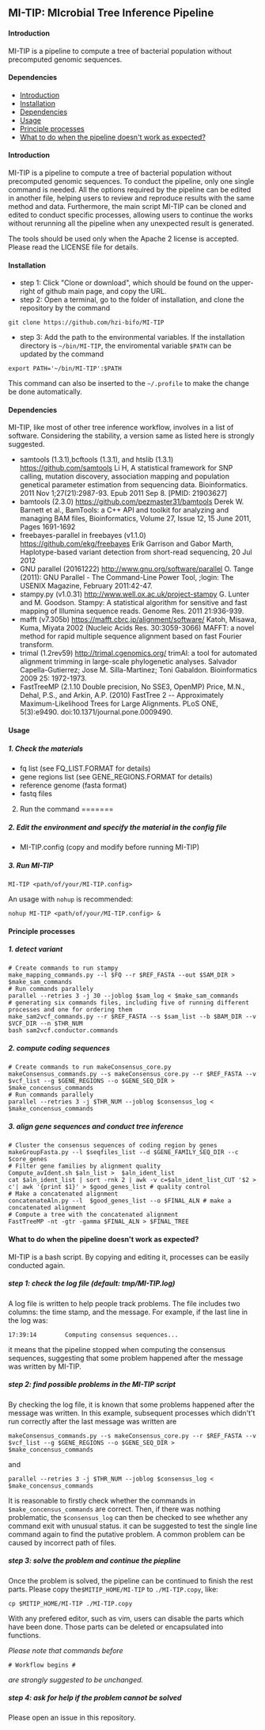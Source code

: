 ## MI-TIP: MIcrobial Tree Inference Pipeline
#### Introduction
MI-TIP is a pipeline to compute a tree of bacterial population without precomputed genomic sequences.
#### Dependencies
- <a href="#introduction">Introduction</a>
- <a href="#installation">Installation</a>
- <a href="#dependencies">Dependencies</a>
- <a href="#usage">Usage</a>
- <a href="#processes">Principle processes</a>
- <a href="#troubleshooting">What to do when the pipeline doesn't work as expected?</a>
#### Introduction<a name="introduction"></a>
MI-TIP is a pipeline to compute a tree of bacterial population without precomputed genomic sequences. To conduct the pipeline, only one single command is needed. All the options required by the pipeline can be edited in another file, helping users to review and reproduce results with the same method and data. Furthermore, the main script MI-TIP can be cloned and edited to conduct specific processes, allowing users to continue the works without rerunning all the pipeline when any unexpected result is generated. 

The tools should be used only when the Apache 2 license is accepted. Please read the LICENSE file for details. 
#### Installation<a name="installation"></a>
- step 1: Click "Clone or download", which should be found on the upper-right of github main page, and copy the URL.
- step 2: Open a terminal, go to the folder of installation, and clone the repository by the command
```
git clone https://github.com/hzi-bifo/MI-TIP
```
- step 3: Add the path to the environmental variables. If the installation directory is ```~/bin/MI-TIP```, the enviromental variable ```$PATH``` can be updated by the command
```
export PATH='~/bin/MI-TIP':$PATH
```
This command can also be inserted to the ```~/.profile``` to make the change be done automatically. 
#### Dependencies<a name="dependencies"></a>
MI-TIP, like most of other tree inference workflow, involves in a list of software. Considering the stability, a version same as listed here is strongly suggested. 
- samtools (1.3.1),bcftools (1.3.1), and htslib (1.3.1) https://github.com/samtools
Li H, A statistical framework for SNP calling, mutation discovery, association mapping and population genetical parameter estimation from sequencing data. Bioinformatics. 2011 Nov 1;27(21):2987-93. Epub 2011 Sep 8. [PMID: 21903627]
- bamtools (2.3.0) https://github.com/pezmaster31/bamtools
Derek W. Barnett et al., BamTools: a C++ API and toolkit for analyzing and managing BAM files, Bioinformatics, Volume 27, Issue 12, 15 June 2011, Pages 1691-1692
- freebayes-parallel in freebayes (v1.1.0) https://github.com/ekg/freebayes
Erik Garrison and Gabor Marth, Haplotype-based variant detection from short-read sequencing, 20 Jul 2012
- GNU parallel (20161222) http://www.gnu.org/software/parallel
O. Tange (2011): GNU Parallel - The Command-Line Power Tool,
    ;login: The USENIX Magazine, February 2011:42-47.
- stampy.py (v1.0.31) http://www.well.ox.ac.uk/project-stampy
G. Lunter and M. Goodson.  Stampy: A statistical algorithm for sensitive and fast mapping of Illumina sequence reads. Genome Res. 2011 21:936-939.
- mafft (v7.305b) https://mafft.cbrc.jp/alignment/software/
Katoh, Misawa, Kuma, Miyata 2002 (Nucleic Acids Res. 30:3059-3066) 
MAFFT: a novel method for rapid multiple sequence alignment based on fast Fourier transform. 
- trimal (1.2rev59) http://trimal.cgenomics.org/
trimAl: a tool for automated alignment trimming in large-scale phylogenetic analyses.
Salvador Capella-Gutierrez; Jose M. Silla-Martinez; Toni Gabaldon. Bioinformatics 2009 25: 1972-1973.
- FastTreeMP (2.1.10 Double precision, No SSE3, OpenMP) 
Price, M.N., Dehal, P.S., and Arkin, A.P. (2010) FastTree 2 -- Approximately Maximum-Likelihood Trees for Large Alignments. PLoS ONE, 5(3):e9490. doi:10.1371/journal.pone.0009490.
#### Usage<a name="usage"></a>
##### 1. Check the materials
- fq list (see FQ_LIST.FORMAT for details)
- gene regions list (see GENE_REGIONS.FORMAT for details)
- reference genome (fasta format)
- fastq files

2. Run the command
=======
##### 2. Edit the environment and specify the material in the config file
- MI-TIP.config (copy and modify before running MI-TIP)
##### 3. Run MI-TIP
```
MI-TIP <path/of/your/MI-TIP.config>
```
An usage with ```nohup``` is recommended:
```
nohup MI-TIP <path/of/your/MI-TIP.config> &
```
#### Principle processes<a name="processes"></a>
##### 1. detect variant
```
# Create commands to run stampy
make_mapping_commands.py --l $FQ --r $REF_FASTA --out $SAM_DIR > $make_sam_commands
# Run commands parallely
parallel --retries 3 -j 30 --joblog $sam_log < $make_sam_commands
# generating six commands files, including five of running different processes and one for ordering them
make_sam2vcf_commands.py --r $REF_FASTA --s $sam_list --b $BAM_DIR --v $VCF_DIR --n $THR_NUM
bash sam2vcf.conductor.commands
```
##### 2. compute coding sequences
```
# Create commands to run makeConsensus_core.py
makeConsensus_commands.py --s makeConsensus_core.py --r $REF_FASTA --v $vcf_list --g $GENE_REGIONS --o $GENE_SEQ_DIR > $make_concensus_commands
# Run commands parallely
parallel --retries 3 -j $THR_NUM --joblog $consensus_log < $make_concensus_commands
```
##### 3. align gene sequences and conduct tree inference
```
# Cluster the consensus sequences of coding region by genes
makeGroupFasta.py --l $seqfiles_list --d $GENE_FAMILY_SEQ_DIR --c $core_genes
# Filter gene families by alignment quality
Compute_avIdent.sh $aln_list >  $aln_ident_list
cat $aln_ident_list | sort -rnk 2 | awk -v c=$aln_ident_list_CUT '$2 > c'| awk '{print $1}' > $good_genes_list # quality control
# Make a concatenated alignment 
concatenateAln.py --l  $good_genes_list --o $FINAL_ALN # make a concatenated alignment
# Compute a tree with the concatenated alignment
FastTreeMP -nt -gtr -gamma $FINAL_ALN > $FINAL_TREE
```
#### What to do when the pipeline doesn't work as expected?<a name="troubleshooting"></a>
MI-TIP is a bash script. By copying and editing it, processes can be easily conducted again. 
##### step 1: check the log file (default: tmp/MI-TIP.log)
A log file is written to help people track problems. The file includes two columns: the time stamp, and the message. For example, if the last line in the log was:
```
17:39:14        Computing consensus sequences...
```
it means that the pipeline stopped when computing the consensus sequences, suggesting that some problem happened after the message was written by MI-TIP.
##### step 2: find possible problems in the MI-TIP script
By checking the log file, it is known that some problems happened after the message was written. In this example, subsequent processes which didn't't run correctly after the last message was written are
```
makeConsensus_commands.py --s makeConsensus_core.py --r $REF_FASTA --v $vcf_list --g $GENE_REGIONS --o $GENE_SEQ_DIR > $make_concensus_commands
```
and
```
parallel --retries 3 -j $THR_NUM --joblog $consensus_log < $make_concensus_commands
```
It is reasonable to firstly check whether the commands in ```$make_concensus_commands``` are correct. Then, if there was nothing problematic, the ```$consensus_log``` can then be checked to see whether any command exit with unusual status. it can be suggested to test the single line command again to find the putative problem. A common problem can be caused by incorrect path of files. 
##### step 3: solve the problem and continue the piepline
Once the problem is solved, the pipeline can be continued to finish the rest parts. Please copy the```$MITIP_HOME/MI-TIP``` to ```./MI-TIP.copy```, like:
```
cp $MITIP_HOME/MI-TIP ./MI-TIP.copy
```
With any prefered editor, such as vim, users can disable the parts which have been done. Those parts can be deleted or encapsulated into functions. 

_Please note that commands before_
```
# Workflow begins #
```
_are strongly suggested to be unchanged._
##### step 4: ask for help if the problem cannot be solved
Please open an issue in this repository.

